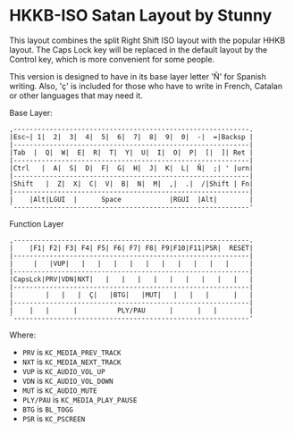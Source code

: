 # HKKB-ISO Satan Layout by Stunny

This layout combines the split Right Shift ISO layout with the popular HHKB layout. The Caps Lock key will be replaced in the default layout by the Control key, which is more convenient for some people.

This version is designed to have in its base layer letter 'Ñ' for Spanish writing. Also, 'ç' is included for those who have to write in French, Catalan or other languages that may need it.

Base Layer:

```
,-----------------------------------------------------------.
|Esc~| 1|  2|  3|  4|  5|  6|  7|  8|  9|  0|  -|  =|Backsp |
|-----------------------------------------------------------|
|Tab  |  Q|  W|  E|  R|  T|  Y|  U|  I|  O|  P|  [|  ]| Ret |
|-----------------------------------------------------------|
|Ctrl   |  A|  S|  D|  F|  G|  H|  J|  K|  L|  Ñ|  ;| ' |urn|
|-----------------------------------------------------------|
|Shift   |  Z|  X|  C|  V|  B|  N|  M|  ,|  .|  /|Shift | Fn|
|-----------------------------------------------------------|
|    |Alt|LGUI  |      Space            |RGUI  |Alt|        |
`-----------------------------------------------------------'
```

Function Layer
```
,-----------------------------------------------------------.
|    |F1| F2| F3| F4| F5| F6| F7| F8| F9|F10|F11|PSR|  RESET|
|-----------------------------------------------------------|
|     |   |VUP|   |   |   |   |   |   |   |   |   |   |     |
|-----------------------------------------------------------|
|CapsLck|PRV|VDN|NXT|   |   |   |   |   |   |   |   |   |   |
|-----------------------------------------------------------|
|        |   |   |  Ç|   |BTG|   |MUT|   |   |   |      |   |
|-----------------------------------------------------------|
|    |   |      |          PLY/PAU      |      |   |        |
`-----------------------------------------------------------'
```

Where:
- `PRV` is `KC_MEDIA_PREV_TRACK`
- `NXT` is `KC_MEDIA_NEXT_TRACK`
- `VUP` is `KC_AUDIO_VOL_UP`
- `VDN` is `KC_AUDIO_VOL_DOWN`
- `MUT` is `KC_AUDIO_MUTE`
- `PLY/PAU` is `KC_MEDIA_PLAY_PAUSE`
- `BTG` is `BL_TOGG`
- `PSR` is `KC_PSCREEN` 
